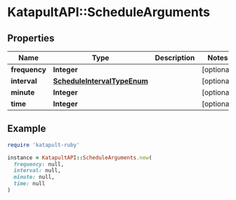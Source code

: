 # KatapultAPI::ScheduleArguments

## Properties

| Name | Type | Description | Notes |
| ---- | ---- | ----------- | ----- |
| **frequency** | **Integer** |  | [optional] |
| **interval** | [**ScheduleIntervalTypeEnum**](ScheduleIntervalTypeEnum.md) |  | [optional] |
| **minute** | **Integer** |  | [optional] |
| **time** | **Integer** |  | [optional] |

## Example

```ruby
require 'katapult-ruby'

instance = KatapultAPI::ScheduleArguments.new(
  frequency: null,
  interval: null,
  minute: null,
  time: null
)
```

